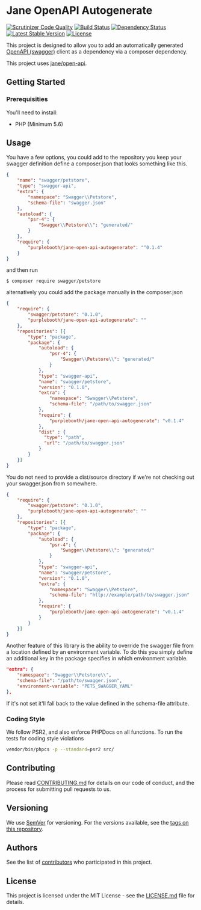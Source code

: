 # Jane OpenAPI Autogenerate

[![Scrutinizer Code Quality](https://scrutinizer-ci.com/g/PurpleBooth/jane-open-api-autogenerate/badges/quality-score.png?b=master)](https://scrutinizer-ci.com/g/PurpleBooth/jane-open-api-autogenerate/?branch=master)
[![Build Status](https://scrutinizer-ci.com/g/PurpleBooth/jane-open-api-autogenerate/badges/build.png?b=master)](https://scrutinizer-ci.com/g/PurpleBooth/jane-open-api-autogenerate/build-status/master)
[![Dependency Status](https://www.versioneye.com/user/projects/57ad0ad6cb5df20031a64a5c/badge.svg?style=flat-square)](https://www.versioneye.com/user/projects/57ad0ad6cb5df20031a64a5c)
[![Latest Stable Version](https://poser.pugx.org/purplebooth/jane-open-api-autogenerate/v/stable)](https://packagist.org/packages/purplebooth/jane-open-api-autogenerate)
[![License](https://poser.pugx.org/purplebooth/jane-open-api-autogenerate/license)](https://packagist.org/packages/purplebooth/jane-open-api-autogenerate)

This project is designed to allow you to add an automatically generated
[OpenAPI (swagger)][swagger] client as a dependency via a composer
dependency.

This project uses [jane/open-api].

[jane/open-api]: https://github.com/jolicode/jane-openapi
[swagger]: https://openapis.org/

## Getting Started

### Prerequisities

You'll need to install:

 * PHP (Minimum 5.6)

## Usage

You have a few options, you could add to the repository you keep your
swagger definition define a composer.json that looks something like
this.

```json
{
    "name": "swagger/petstore",
    "type": "swagger-api",
    "extra": {
        "namespace": "Swagger\\Petstore",
        "schema-file": "swagger.json"
    },
    "autoload": {
        "psr-4": {
            "Swagger\\Petstore\\": "generated/"
        }
    },
    "require": {
        "purplebooth/jane-open-api-autogenerate": "^0.1.4"
    }
}
```

and then run

```
$ composer require swagger/petstore
```

alternatively you could add the package manually in the composer.json

```json
{
    "require": {
        "swagger/petstore": "0.1.0",
        "purplebooth/jane-open-api-autogenerate": ""
    },
    "repositories": [{
        "type": "package",
        "package": {
            "autoload": {
                "psr-4": {
                    "Swagger\\Petstore\\": "generated/"
                }
            },
            "type": "swagger-api",
            "name": "swagger/petstore",
            "version": "0.1.0",
            "extra": {
                "namespace": "Swagger\\Petstore",
                "schema-file": "/path/to/swagger.json"
            },
            "require": {
                "purplebooth/jane-open-api-autogenerate": "v0.1.4"
            },
            "dist" : {
              "type": "path",
              "url": "/path/to/swagger.json"
            }
        }
    }]
}
```

You do not need to provide a dist/source directory if we're not checking
out your swagger.json from somewhere.


```json
{
    "require": {
        "swagger/petstore": "0.1.0",
        "purplebooth/jane-open-api-autogenerate": ""
    },
    "repositories": [{
        "type": "package",
        "package": {
            "autoload": {
                "psr-4": {
                    "Swagger\\Petstore\\": "generated/"
                }
            },
            "type": "swagger-api",
            "name": "swagger/petstore",
            "version": "0.1.0",
            "extra": {
                "namespace": "Swagger\\Petstore",
                "schema-file": "http://example/path/to/swagger.json"
            },
            "require": {
                "purplebooth/jane-open-api-autogenerate": "v0.1.4"
            }
        }
    }]
}
```

Another feature of this library is the ability to override the swagger
file from a location defined by an environment variable. To do this you
simply define an additional key in the package specifies in which
environment variable.

```json
"extra": {
    "namespace": "Swagger\\Petstore\\",
    "schema-file": "/path/to/swagger.json",
    "environment-variable": "PETS_SWAGGER_YAML"
},
```

If it's not set it'll fall back to the value defined in the schema-file
attribute.

### Coding Style

We follow PSR2, and also enforce PHPDocs on all functions. To run the tests for coding style violations

```bash
vendor/bin/phpcs -p --standard=psr2 src/
```

## Contributing

Please read [CONTRIBUTING.md](CONTRIBUTING.md) for details on our code
of conduct, and the process for submitting pull requests to us.

## Versioning

We use [SemVer](http://semver.org/) for versioning. For the versions
available, see the [tags on this repository](https://github.com/purplebooth/jane-open-api-autogenerate/tags).

## Authors

See the list of [contributors](https://github.com/purplebooth/jane-open-api-autogenerate/contributors) who participated in this project.

## License

This project is licensed under the MIT License - see the [LICENSE.md](LICENSE.md) file for details.
